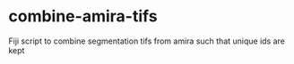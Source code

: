 # combine-amira-tifs
Fiji script to combine segmentation tifs from amira such that unique ids are kept
